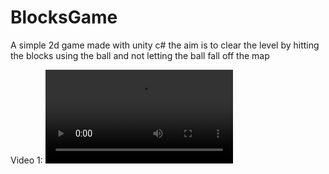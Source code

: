 # BlocksGame
A simple 2d game made with unity c#
the aim is to clear the level by hitting the blocks using the ball and not letting the ball fall off the map

Video 1:
![](https://github.com/Munged-Alkhameesi/BlocksGame/blob/main/Recordings/movie_001.mp4)
